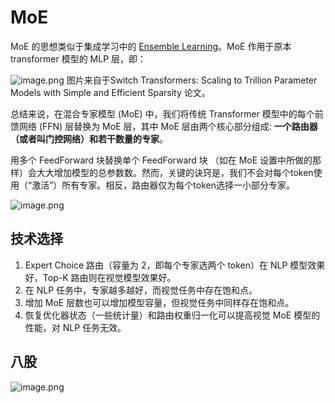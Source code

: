 # MoE

MoE 的思想类似于集成学习中的 [Ensemble Learning](../../Machine%20Learning/集成学习/Ensemble%20Learning.md)。MoE 作用于原本 transformer 模型的 MLP 层，即：

![image.png](https://cdn.jsdelivr.net/gh/vllbc/img4blog//image/20250724160736.png)
图片来自于Switch Transformers: Scaling to Trillion Parameter Models with Simple and Efficient Sparsity 论文。

总结来说，在混合专家模型 (MoE) 中，我们将传统 Transformer 模型中的每个前馈网络 (FFN) 层替换为 MoE 层，其中 MoE 层由两个核心部分组成: **一个路由器（或者叫门控网络）和若干数量的专家**。

用多个 FeedForward 块替换单个 FeedForward 块 （如在 MoE 设置中所做的那样）会大大增加模型的总参数数。然而，关键的诀窍是，我们不会对每个token使用（“激活”）所有专家。相反，路由器仅为每个token选择一小部分专家。

![image.png](https://cdn.jsdelivr.net/gh/vllbc/img4blog//image/20250728200956.png)


## 技术选择

1. Expert Choice 路由（容量为 2，即每个专家选两个 token）在 NLP 模型效果好，Top-K 路由则在视觉模型效果好。
2. 在 NLP 任务中，专家越多越好，而视觉任务中存在饱和点。
3. 增加 MoE 层数也可以增加模型容量，但视觉任务中同样存在饱和点。
4. 恢复优化器状态（一些统计量）和路由权重归一化可以提高视觉 MoE 模型的性能，对 NLP 任务无效。

## 八股

![image.png](https://cdn.jsdelivr.net/gh/vllbc/img4blog//image/20250805102709.png)

